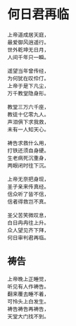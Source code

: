 # 何日君再临

	上帝道成居天庭，
	最爱御风逍遥行。
	世外乾坤无日月，
	人间千年只一瞬。
	
	遥望当年曾传经，
	为何犹在叹伶仃。
	上帝于是下凡尘，
	万千教堂隐身形。
	
	教堂三万六千座，
	教徒十亿零九人。
	声泪俱下求我救，
	未有一人知天心。
	
	祷告求救什么用，
	打铁还须自身硬。
	生老病死沉重身，
	两眼闭时往下沉。
	
	上帝无奈把身现，
	圣子亲来传真经。
	信众听了皆不信，
	信者得救岂不真。
	
	圣父苦笑微叹息，
	白日冉冉往上升。
	众人望见齐下拜，
	何日审判君再临。
	


## 祷告

    上帝晚上正睡觉，
	听见有人作祷告。
	翻来覆去睡不着，
	可怜头上白发生。
	祷告祷告再祷告，
	天堂大门找不到。
